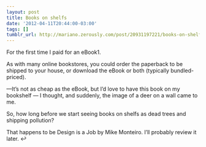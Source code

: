 ```yaml
---
layout: post
title: Books on shelfs
date: '2012-04-11T20:44:00-03:00'
tags: []
tumblr_url: http://mariano.zerously.com/post/20931197221/books-on-shelfs
---
```

For the first time I paid for an eBook1.

As with many online bookstores, you could order the paperback to be shipped to your house, or download the eBook or both (typically bundled-priced).

—It’s not as cheap as the eBook, but I’d love to have this book on my bookshelf — I thought, and suddenly, the image of a deer on a wall came to me.

So, how long before we start seeing books on shelfs as dead trees and shipping pollution?



That happens to be Design is a Job by Mike Monteiro. I’ll probably review it later. ↩


